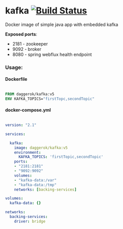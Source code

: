 # kafka [![Build Status](https://travis-ci.org/daggerok/kafka.svg?branch=master)](https://travis-ci.org/daggerok/kafka)
Docker image of simple java app with embedded kafka

**Exposed ports**:

- 2181 - zookeeper
- 9092 - broker
- 8080 - spring webflux health endpoint

### Usage:

#### Dockerfile

```dockerfile

FROM daggerok/kafka:v5
ENV KAFKA_TOPICS="firstTopc,secondTopic"

```

#### docker-compose.yml

```yaml

version: "2.1"

services:

  kafka:
    image: daggerok/kafka:v5
    environment:
      KAFKA_TOPICS: 'firstTopic,secondTopic'
    ports:
    - "2181:2181"
    - "9092:9092"
    volumes:
    - "kafka-data:/var"
    - "kafka-data:/tmp"
    networks: [backing-services]

volumes:
  kafka-data: {}

networks:
  backing-services:
    driver: bridge

```
